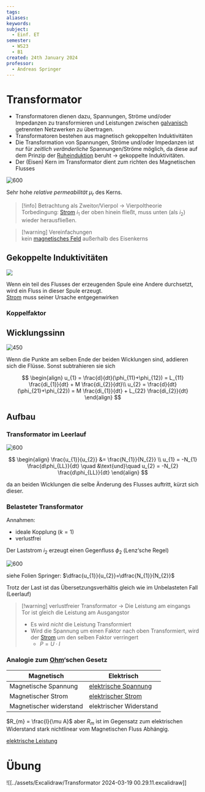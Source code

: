 ```yaml
---
tags: 
aliases: 
keywords: 
subject:
  - Einf. ET
semester:
  - WS23
  - B1
created: 24th January 2024
professor:
  - Andreas Springer
---
```

 

# Transformator

- Transformatoren dienen dazu, Spannungen, Ströme und/oder Impedanzen zu transformieren und Leistungen zwischen [galvanisch](../Chemie/Elektrochemie.md) getrennten Netzwerken zu übertragen.
- Transformatoren bestehen aus magnetisch gekoppelten Induktivitäten
- Die Transformation von Spannungen, Ströme und/oder Impedanzen ist nur für *zeitlich veränderliche* Spannungen/Ströme möglich, da diese auf dem Prinzip der [Ruheinduktion](../Elektrotechnik/magnetisches%20Feld.md) beruht -> gekoppelte Induktivitäten.
- Der (Eisen) Kern im Transformator dient zum richten des Magnetischen Flusses

![600](assets/Pasted%20image%2020240124090631.png)

Sehr hohe *relative permeabilität* $\mu_{r}$ des Kerns.

> [!info] Betrachtung als Zweitor/Vierpol -> Vierpoltheorie  
> Torbedingung: [Strom](../Elektrotechnik/elektrischer%20Strom.md) $i_{1}$ der oben hinein fließt, muss unten (als $i_{2}$) wieder herausfließen.

> [!warning] Vereinfachungen  
> kein [magnetisches Feld](../Elektrotechnik/magnetisches%20Feld.md) außerhalb des Eisenkerns

## Gekoppelte Induktivitäten

![](assets/Pasted%20image%2020240124091021.png)

Wenn ein teil des Flusses der erzeugenden Spule eine Andere durchsetzt, wird ein Fluss in dieser Spule erzeugt.  
[Strom](../Elektrotechnik/elektrischer%20Strom.md) muss seiner Ursache entgegenwirken

### Koppelfaktor

## Wicklungssinn

![450](assets/Pasted%20image%2020240124092616.png)

Wenn die Punkte am selben Ende der beiden Wicklungen sind, addieren sich die Flüsse. Sonst subtrahieren sie sich

$$
\begin{align}
u_{1} = \frac{d}{dt}(\phi_{11}+\phi_{12}) = L_{11} \frac{di_{1}}{dt} + M \frac{di_{2}}{dt}\\
u_{2} = \frac{d}{dt}(\phi_{21}+\phi_{22}) = M \frac{di_{1}}{dt} + L_{22} \frac{di_{2}}{dt}
\end{align}
$$

## Aufbau

### Transformator im Leerlauf

![600](assets/Pasted%20image%2020240124095233.png)

$$
\begin{align}
\frac{u_{1}}{u_{2}} &= \frac{N_{1}}{N_{2}} \\
u_{1} = -N_{1} \frac{d\phi_{LL}}{dt} \quad &\text{und}\quad u_{2} = -N_{2} \frac{d\phi_{LL}}{dt}
\end{align}
$$

da an beiden Wicklungen die selbe Änderung des Flusses auftritt, kürzt sich dieser.

### Belasteter Transformator

Annahmen:
- ideale Kopplung ($k=1$)
- verlustfrei

Der Laststrom $i_{2}$ erzeugt einen Gegenfluss $\phi_{2}$ (Lenz‘sche Regel)


![600](assets/Pasted%20image%2020240124095307.png)

siehe Folien Springer: $\dfrac{u_{1}}{u_{2}}=\dfrac{N_{1}}{N_{2}}$

Trotz der Last ist das Übersetzungsverhältis gleich wie im Unbelasteten Fall (Leerlauf)

> [!warning] verlustfreier Transformator -> Die Leistung am eingangs Tor ist gleich die Leistung am Ausgangstor
> - Es wird *nicht* die Leistung Transformiert
> - Wird die Spannung um einen Faktor nach oben Transformiert, wird der [Strom](../Elektrotechnik/elektrischer%20Strom.md) um den selben Faktor verringert
> 	- $P=U\cdot I$

### Analogie zum [Ohm](../Elektrotechnik/Ohmsches%20Gesetz.md)‘schen Gesetz

| Magnetisch              | Elektrisch                                                          |
| ----------------------- | ------------------------------------------------------------------- |
| Magnetische Spannung    | [elektrische Spannung](../Elektrotechnik/elektrische%20Spannung.md) |
| Magnetischer Strom      | [elektrischer Strom](../Elektrotechnik/elektrischer%20Strom.md)                                                  |
| Magnetischer widerstand | elektrischer Widerstand                                             |

$R_{m} = \frac{l}{\mu A}$ aber $R_{m}$ ist im Gegensatz zum elektrischen Widerstand stark nichtlinear vom Magnetischen Fluss Abhängig.

[elektrische Leistung](../Elektrotechnik/elektrische%20Leistung.md)

# Übung

![[../assets/Excalidraw/Transformator 2024-03-19 00.29.11.excalidraw]]
